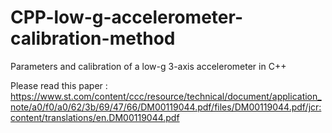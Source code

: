 # CPP-low-g-accelerometer-calibration-method
Parameters and calibration of a low-g 3-axis accelerometer in C++


Please read this paper : https://www.st.com/content/ccc/resource/technical/document/application_note/a0/f0/a0/62/3b/69/47/66/DM00119044.pdf/files/DM00119044.pdf/jcr:content/translations/en.DM00119044.pdf
